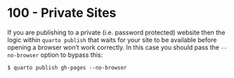 # 100 - Private Sites

If you are publishing to a private (i.e. password protected) website then the logic within ```quarto publish``` that waits for your site to be available before opening a browser won’t work correctly. In this case you should pass the ```--no-browser``` option to bypass this:

```
$ quarto publish gh-pages --no-browser
```
